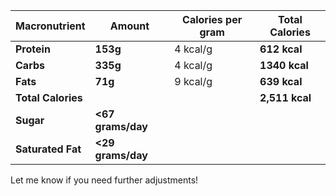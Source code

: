 
|Macronutrient|Amount|Calories per gram|Total Calories|
|---|---|---|---|
|**Protein**|**153g**|4 kcal/g|**612 kcal**|
|**Carbs**|**335g**|4 kcal/g|**1340 kcal**|
|**Fats**|**71g**|9 kcal/g|**639 kcal**|
|**Total Calories**|||**2,511 kcal**|
|**Sugar**|**<67 grams/day**|||
|**Saturated Fat**|**<29 grams/day**|||

Let me know if you need further adjustments!